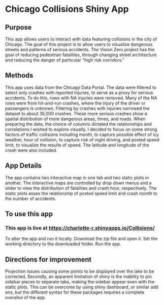 # Chicago Collisions Shiny App

## Purpose
This app allows users to interact with data featuring collisions in the city of Chicago. The goal of this project is to allow users to visualize dangerous streets and patterns of serious accidents. The Vision Zero project has the goal of reducing pedestrian fatalities, through changing street architecture and reducing the danger of particular “high risk corridors.” 
## Methods
This app uses data from the Chicago Data Portal. The data were filtered to select only crashes with reported injuries, to serve as a proxy for serious accidents. To do this, rows with NA injuries were removed. Many of the NA rows were from hit-and-run crashes, where the injury of the driver or passengers is unknown. Filtering by crashes with injuries narrowed the dataset to about 35,000 crashes. These more serious crashes show a spatial distribution of more dangerous areas, times, and roads. When preparing the data, the choice of columns dictated the relationships and correlations I wished to explore visually. I decided to focus on some strong factors of traffic collisions including month, to capture possible effect of icy weather, hour of collision, to capture risk of night driving, and posted speed limit, to visualize the results of speed. The latitude and longitude of the crash were also included. 
## App Details
The app contains two interactive map in one tab and two static plots in another. The interactive maps are controlled by drop down menus and a slider to view the distribution of fatalities and crash hour, respectively.
The static plots asses the relationship of posted speed limit and crash month to the number of accidents. 
## To use this app
### This app is live at https://charlotte-r.shinyapps.io/Collisions/
To alter the app and run it locally.
Download the zip file and open it.
Set the working directory to the downloaded folder. Run the app.
## Directions for improvement
Projection issues causing some points to be displayed over the lake to be corrected.
Secondly, an apparent limitation of shiny is the inability to pin sidebar pieces to separate tabs, making the sidebar appear even with the static plots. This can be overcome by using shiny dashboard, or similar add ons, but the different syntax for these packages requires a complete overahul of the app.
